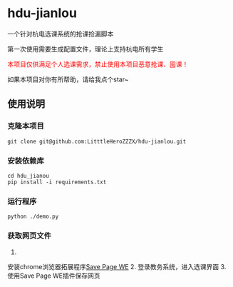 # hdu-jianlou

一个针对杭电选课系统的抢课捡漏脚本

第一次使用需要生成配置文件，理论上支持杭电所有学生

<font color="red">
本项目仅供满足个人选课需求，禁止使用本项目恶意抢课、囤课！
</font>

如果本项目对你有所帮助，请给我点个star~

## 使用说明

### 克隆本项目

```git clone git@github.com:LitttleHeroZZZX/hdu-jianlou.git```

### 安装依赖库

```
cd hdu_jianou
pip install -i requirements.txt
```

### 运行程序

```
python ./demo.py
```

### 获取网页文件

1.
安装chrome浏览器拓展程序[Save Page WE](https://chrome.google.com/webstore/detail/save-page-we/dhhpefjklgkmgeafimnjhojgjamoafof)
2. 登录教务系统，进入选课界面
3. 使用Save Page WE插件保存网页